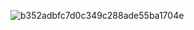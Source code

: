 ![b352adbfc7d0c349c288ade55ba1704e](https://github.com/zhanghxiao/deeplweb/assets/137479165/cae6c60c-d387-4d89-aca9-7d87a014c6b2)
